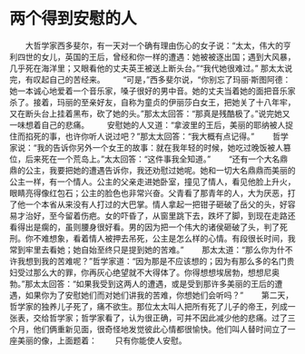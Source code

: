 # 两个得到安慰的人
　　大哲学家西多斐尔，有一天对一个确有理由伤心的女子说：“太太，伟大的亨利四世的女儿，英国的王后，曾经和你一样的遭遇：她被被逐出国；遇到大风暴，几乎死在海洋里；又眼看他的丈夫英王被送上断头台。”“我代她很难过。” 那太太说完，有叹起自己的苦经来。 
　　“可是，”西多斐尔说，“你别忘了玛丽·斯图阿德：她一本诚心地爱着一个音乐家，嗓子很好的男中音。她的丈夫当着她的面把音乐家杀了。接着，玛丽的至亲好友，自称为童贞的伊丽莎白女王，把她关了十八年牢，又在断头台上挂着黑布，砍了她的头。”那太太回答：“那真是残酷极了。”说完她又一味想着自己的悲痛。 
　　安慰她的人又道：“拿波里的王后，美丽的耶纳被人捉住而掐死的事，也许你听人说过吧？”那太太回答：“我大概有点记得。” 
　　哲学家说：“我的告诉你另外一个女王的故事：就在我年轻的时候，她吃过晚饭被人篡位，后来死在一个荒岛上。”太太回答：“这件事我全知道。” 
　　“还有一个大名鼎鼎的公主，我要把她的遭遇告诉你，我还劝慰过她呢。她和一切大名鼎鼎而美丽的公主一样，有一个情人。公主的父亲走进她卧室，撞见了情人，看见他脸上升火，眼睛亮得像红包石；公主的脸色也非常兴奋。父青看了那青年的人，大为厌恶，打了他一个本省从来没有人打过的大巴掌。情人拿起一把钳子砸破了岳父的头，好容易才治好，至今留着伤疤。女的吓昏了，从窗里跳下去，跌坏了脚，到现在走路还看得出是瘸的，虽则腰身很好看。男的因为把一个伟大的诸侯砸破了头，判了死刑。你不难想象，看着情人被押去吊死，公主是怎么样的心情。有段很长时间，我常到牢里去看她；她自始至终只是提到她的苦难。” 
　　那太太道：“那么你为什不许我想到我的苦难呢？”哲学家道：“因为那是不应该想的；因为有那么多的名门贵妇受过那么大的罪，你再灰心绝望就不大得体了。你得想想埃居勃，想想尼奥勃。”那太太回答：“如果我受到这两人的遭遇，或是受到那许多美丽的王后的遭遇，如果你为了安慰她们而对她们讲我的苦难，你想她们会听吗？” 
　　第二天，哲学家的独养儿子死了，痛不欲生。那位太太叫人把所有死了儿子的帝王，列成一张表，交给哲学家；哲学家看了，认为很正确，可并不因此减少他的悲痛。过了三个月，他们俩重新见面，很奇怪地发觉彼此心情都很愉快。他们叫人替时间立了一座美丽的像，上面题着： 
　　只有你能使人安慰。
 